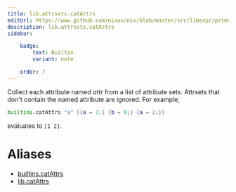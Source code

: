 ```yaml
---
title: lib.attrsets.catAttrs
editUrl: https://www.github.com/nixos/nix/blob/master/src/libexpr/primops.cc
description: lib.attrsets.catAttrs
sidebar:

    badge:
        text: Builtin
        variant: note

    order: 7
---
```


Collect each attribute named *attr* from a list of attribute
sets.  Attrsets that don't contain the named attribute are
ignored. For example,

```nix
builtins.catAttrs "a" [{a = 1;} {b = 0;} {a = 2;}]
```

evaluates to `[1 2]`.


# Aliases

- [builtins.catAttrs](/nix-doc-comments/reference/builtins/builtins-catattrs)
- [lib.catAttrs](/nix-doc-comments/reference/lib/lib-catattrs)



